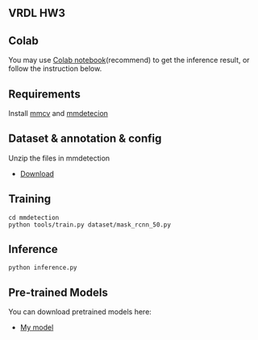 ## VRDL HW3

## Colab
You may use [Colab notebook](https://colab.research.google.com/drive/1cenS7LFju9EOAWr0CXsDOkzNVjyM2XIn?usp=sharing)(recommend) to get the inference result, or follow the instruction below.

## Requirements

Install [mmcv](https://github.com/open-mmlab/mmcv) and [mmdetecion](https://github.com/open-mmlab/mmdetection)

## Dataset & annotation & config
Unzip the files in mmdetection
- [Download](https://drive.google.com/file/d/1HrEgaGQkaFVHMvN9WjcjN_jXE5DxXYlg/view?usp=sharing)

## Training

```train
cd mmdetection
python tools/train.py dataset/mask_rcnn_50.py
```

## Inference

```eval
python inference.py 
```

## Pre-trained Models

You can download pretrained models here:

- [My model](https://drive.google.com/drive/folders/1-1pY0VQoljHAqa5YxDsi_ut6I_zLRmw9?usp=sharing)

